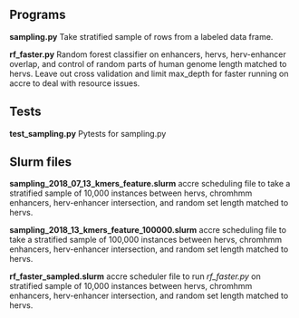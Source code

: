 ## Programs
**sampling.py**
Take stratified sample of rows from a labeled data frame.

**rf_faster.py** Random forest classifier on enhancers, hervs, herv-enhancer overlap, and control of random parts of human genome length matched to hervs. Leave out cross validation and limit max_depth for faster running on accre to deal with resource issues.

## Tests
**test_sampling.py**
Pytests for sampling.py

## Slurm files
**sampling_2018_07_13_kmers_feature.slurm**
accre scheduling file to take a stratified sample of 10,000 instances between hervs, chromhmm enhancers, herv-enhancer intersection, and random set length matched to hervs.

**sampling_2018_13_kmers_feature_100000.slurm**
accre scheduling file to take a stratified sample of 100,000 instances between hervs, chromhmm enhancers, herv-enhancer intersection, and random set length matched to hervs.

**rf_faster_sampled.slurm** 
accre scheduler file to run *rf_faster.py* on stratified sample of 10,000 instances between hervs, chromhmm enhancers, herv-enhancer intersection, and random set length matched to hervs.

